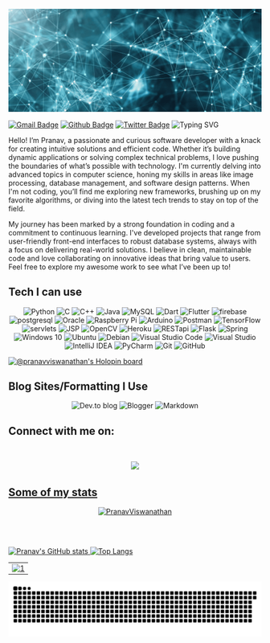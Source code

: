 ![Copy of Pranav Viswanathan](https://github.com/PranavViswanathan/PranavViswanathan/blob/master/Copy%20of%20Pranav%20Viswanathan.gif)



[![Gmail Badge](https://img.shields.io/badge/-pranav.viswanathan11@gmail.com-c14438?style=flat&logo=Gmail&logoColor=white&link=mailto:pranav.viswanathan11@gmail.com)](mailto:pranav.viswanathan11@gmail.com) [![Github Badge](https://img.shields.io/badge/-PranavViswanathan-grey?style=flat&logo=github&logoColor=white&link=https://github.com/PranavViswanathan/)](https://www.github.com/PranavViswanathan/) [![Twitter Badge](https://img.shields.io/badge/-@crazycoder21-00acee?style=flat&logo=twitter&logoColor=white&link=https://twitter.com/@crazycoder21/)](https://www.twitter.com/@crazycoder21/)
![Typing SVG](https://readme-typing-svg.herokuapp.com?color=18A4F7&size=40&width=900&height=100&lines=Welcome+to+my+page!)
<p align='left'>Hello! I’m Pranav, a passionate and curious software developer with a knack for creating intuitive solutions and efficient code. Whether it’s building dynamic applications or solving complex technical problems, I love pushing the boundaries of what’s possible with technology. I'm currently delving into advanced topics in computer science, honing my skills in areas like image processing, database management, and software design patterns. When I'm not coding, you’ll find me exploring new frameworks, brushing up on my favorite algorithms, or diving into the latest tech trends to stay on top of the field.

My journey has been marked by a strong foundation in coding and a commitment to continuous learning. I've developed projects that range from user-friendly front-end interfaces to robust database systems, always with a focus on delivering real-world solutions. I believe in clean, maintainable code and love collaborating on innovative ideas that bring value to users. Feel free to explore my awesome work to see what I’ve been up to!</p>

## Tech I can use

<p align="center">
<img alt="Python" src="https://img.shields.io/badge/python-%2314354C.svg?style=for-the-badge&logo=python&logoColor=white"/>
<img alt="C" src="https://img.shields.io/badge/c-%2300599C.svg?style=for-the-badge&logo=c&logoColor=white"/>
<img alt="C++" src="https://img.shields.io/badge/c++-%2300599C.svg?style=for-the-badge&logo=c%2B%2B&ogoColor=white"/>
<img alt="Java" src="https://img.shields.io/badge/java-%23ED8B00.svg?style=for-the-badge&logo=java&logoColor=white"/>
 <img alt="MySQL" src="https://img.shields.io/badge/mysql-%2300f.svg?style=for-the-badge&logo=mysql&logoColor=white"/>
 <img src="https://img.shields.io/badge/Dart-0175C2?style=for-the-badge&logo=dart&logoColor=white" alt="Dart"/>
 <img src="https://img.shields.io/badge/Flutter-02569B?style=for-the-badge&logo=flutter&logoColor=white" alt="Flutter"/>
 <img src="https://img.shields.io/badge/firebase-ffca28?style=for-the-badge&logo=firebase&logoColor=black" alt="firebase">
 <img alt="postgresql" src="https://img.shields.io/badge/postgresql-%2300f.svg?style=for-the-badge&logo=postgresql&logoColor=white"/>
  <img alt="Oracle" src ="https://img.shields.io/badge/oracle-%23F00000.svg?style=for-the-badge&logo=oracle&logoColor=white" />
<img alt="Raspberry Pi" src="https://img.shields.io/badge/-RaspberryPi-C51A4A?style=for-the-badge&logo=Raspberry-Pi"/>
  <img alt="Arduino" src="https://img.shields.io/badge/-Arduino-00979D?style=for-the-badge&logo=Arduino&logoColor=white"/>
 <img alt="Postman" src="https://img.shields.io/badge/Postman-FF6C37?style=for-the-badge&logo=Postman&logoColor=white" />
<img alt="TensorFlow" src="https://img.shields.io/badge/TensorFlow-%23FF6F00.svg?style=for-the-badge&logo=TensorFlow&logoColor=white" />
  <img alt="servlets" src="https://img.shields.io/badge/servlets-%2314354C.svg?style=for-the-badge&logo=servlets&logoColor=white"/>
 <img alt="JSP" src="https://img.shields.io/badge/jsp-%2314354C.svg?style=for-the-badge&logo=jsp&logoColor=white"/>
 <img alt="OpenCV" src="https://img.shields.io/badge/opencv-%23white.svg?style=for-the-badge&logo=opencv&logoColor=white"/>
 <img alt="Heroku" src="https://img.shields.io/badge/Heroku-430098?style=for-the-badge&logo=heroku&logoColor=white"/>
 <img alt="RESTapi" src="https://img.shields.io/badge/RESTapi-430098?style=for-the-badge&logo=RESTapi&logoColor=white"/>
  <img alt="Flask" src="https://img.shields.io/badge/Flask-000000?style=for-the-badge&logo=flask&logoColor=white"/>
 <img alt="Spring" src="https://img.shields.io/badge/Spring-6DB33F?style=for-the-badge&logo=spring&logoColor=white"/>
  <img alt="Windows 10" src="https://img.shields.io/badge/Windows-0078D6?style=for-the-badge&logo=windows&logoColor=white" />
  <img alt="Ubuntu" src="https://img.shields.io/badge/Ubuntu-E95420?style=for-the-badge&logo=ubuntu&logoColor=white" />
  <img alt="Debian" src="https://img.shields.io/badge/Debian-D70A53?style=for-the-badge&logo=debian&logoColor=white" />
  <img alt="Visual Studio Code" src="https://img.shields.io/badge/VisualStudioCode-0078d7.svg?style=for-the-badge&logo=visual-studio-code&logoColor=white"/>
  <img alt="Visual Studio" src="https://img.shields.io/badge/VisualStudio-5C2D91.svg?style=for-the-badge&logo=visual-studio&logoColor=white"/>
  <img alt="IntelliJ IDEA" src="https://img.shields.io/badge/IntelliJIDEA-000000.svg?style=for-the-badge&logo=intellij-idea&logoColor=white"/>
  <img alt="PyCharm" src="https://img.shields.io/badge/pycharm-143?style=for-the-badge&logo=pycharm&logoColor=black&color=black&labelColor=green"/>
 <img alt="Git" src="https://img.shields.io/badge/git-%23F05033.svg?style=for-the-badge&logo=git&logoColor=white"/>
  <img alt="GitHub" src="https://img.shields.io/badge/github-%23121011.svg?style=for-the-badge&logo=github&logoColor=white"/>

</p>

 [![@pranavviswanathan's Holopin board](https://holopin.me/pranavviswanathan)](https://holopin.io/@pranavviswanathan)
 
 
## Blog Sites/Formatting I Use

<p align="center">
   <img alt="Dev.to blog" src="https://img.shields.io/badge/dev.to-0A0A0A?style=for-the-badge&logo=dev.to&logoColor=white" >
  <img alt="Blogger" src="https://img.shields.io/badge/Blogger-FF5722?style=for-the-badge&logo=blogger&logoColor=white" >
 <img alt="Markdown" src="https://img.shields.io/badge/markdown-%23000000.svg?style=for-the-badge&logo=markdown&logoColor=white"/>
</p>

## Connect with me on: 

<br>
<p align="center">
<a href="https://www.linkedin.com/in/pranav-viswanathan-7976711b7/" target="_blank"><img src="https://img.icons8.com/fluent/48/000000/linkedin.png"/>
 </p>
 
 

 
 
## Some of my stats
<p align=center> <img src=https://komarev.com/ghpvc/?username=PranavViswanathan alt=PranavViswanathan /> </p>

<br><br>

![Pranav's GitHub stats](https://github-readme-stats.vercel.app/api?username=PranavViswanathan&count_private=true&theme=radical&show_icons=true)
![Top Langs](https://github-readme-stats.vercel.app/api/top-langs/?username=PranavViswanathan&theme=blue-green)
<table>
  <tr>
   <center> <td><img src="https://github-profile-summary-cards.vercel.app/api/cards/profile-details?username=PranavViswanathan&theme=solarized_dark"  display=block width=100% height=auto alt="1"></td></center>
   </tr>
  
</table>

![snake](https://github.com/PranavViswanathan/PranavViswanathan/blob/output/github-contribution-grid-snake.svg)
